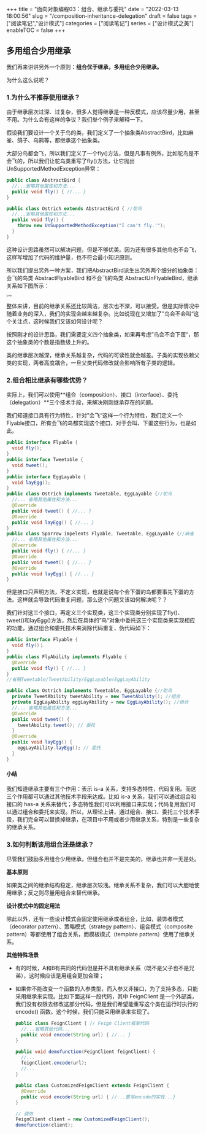 +++
title = "面向对象编程03：组合、继承与委托"
date = "2022-03-13 18:00:56"
slug = "/composition-inheritance-delegation"
draft = false
tags = ["阅读笔记","设计模式"]
categories = ["阅读笔记"]
series = ["设计模式之美"]
enableTOC = false
+++

## 多用组合少用继承

我们再来讲讲另外一个原则：**组合优于继承，多用组合少用继承。**



为什么这么说呢？

### 1.为什么不推荐使用继承？

由于继承层次过深、过复杂，很多人觉得继承是一种反模式，应该尽量少用，甚至不用。为什么会有这样的争议？我们举个例子来解释一下。



假设我们要设计一个关于鸟的类，我们定义了一个抽象类AbstractBird，比如麻雀、鸽子、乌鸦等，都继承这个抽象类。

大部分鸟都会飞，所以我们定义了一个fly()方法，但是凡事有例外，比如鸵鸟是不会飞的，所以我们让鸵鸟类重写了fly()方法，让它抛出UnSupportedMethodException异常：

```java
public class AbstractBird {
  //...省略其他属性和方法...
  public void fly() { //... }
}

public class Ostrich extends AbstractBird { //鸵鸟
  //...省略其他属性和方法...
  public void fly() {
    throw new UnSupportedMethodException("I can't fly.'");
  }
}
```

这种设计思路虽然可以解决问题，但是不够优美。因为还有很多其他鸟也不会飞，这样写增加了代码的维护量，也不符合最小知识原则。



所以我们提出另外一种方案，我们把AbstractBird派生出另外两个细分的抽象类：会飞的鸟类 AbstractFlyableBird 和不会飞的鸟类 AbstractUnFlyableBird，继承关系如下图所示：

<img src="https://gitee.com/kiwi4814/pictures/raw/master/img/1e27919f63ef615dba98bc00673914b7.jpg" alt="img" style="zoom: 33%;" />

整体来讲，目前的继承关系还比较简洁，层次也不深，可以接受。但是实际情况中随着业务的深入，我们的实现会越来越复杂。比如说现在又增加了”鸟会不会叫“这个关注点，这时候我们又该如何设计呢？

按照刚才的设计思路，我们需要定义四个抽象类，如果再考虑”鸟会不会下蛋“，那这个抽象类的个数是指数级上升的。



类的继承层次越深，继承关系越复杂，代码的可读性就会越差。子类的实现依赖父类的实现，两者高度耦合，一旦父类代码修改就会影响所有子类的逻辑。

### 2.组合相比继承有哪些优势？

实际上，我们可以使用**组合（composition）、接口（interface）、委托（delegation）**三个技术手段，来解决刚刚继承存在的问题。

我们知道接口具有行为特性，针对”会飞“这样一个行为特性，我们定义一个Flyable接口，所有会飞的鸟都实现这个接口，对于会叫、下蛋这些行为，也是如此。

```java
public interface Flyable {
  void fly();
}
public interface Tweetable {
  void tweet();
}
public interface EggLayable {
  void layEgg();
}
public class Ostrich implements Tweetable, EggLayable {//鸵鸟
  //... 省略其他属性和方法...
  @Override
  public void tweet() { //... }
  @Override
  public void layEgg() { //... }
}
public class Sparrow impelents Flyable, Tweetable, EggLayable {//麻雀
  //... 省略其他属性和方法...
  @Override
  public void fly() { //... }
  @Override
  public void tweet() { //... }
  @Override
  public void layEgg() { //... }
}
```

但是接口只声明方法，不定义实现，也就是说每个会下蛋的鸟都要事先下蛋的方法。这样就会导致代码重复问题，那么这个问题又该如何解决呢？？

我们针对这三个接口，再定义三个实现类，这三个实现类分别实现了fly()、tweet()和layEgg()方法，然后在具体的”鸟“对象中委托这三个实现类来实现相应的功能，通过组合和委托技术来消除代码重复，伪代码如下：

```java
public interface Flyable {
  void fly()；
}
public class FlyAbility implements Flyable {
  @Override
  public void fly() { //... }
}
//省略Tweetable/TweetAbility/EggLayable/EggLayAbility

public class Ostrich implements Tweetable, EggLayable {//鸵鸟
  private TweetAbility tweetAbility = new TweetAbility(); //组合
  private EggLayAbility eggLayAbility = new EggLayAbility(); //组合
  //... 省略其他属性和方法...
  @Override
  public void tweet() {
    tweetAbility.tweet(); // 委托
  }
  @Override
  public void layEgg() {
    eggLayAbility.layEgg(); // 委托
  }
}
```

#### 小结

我们知道继承主要有三个作用：表示 is-a 关系，支持多态特性，代码复用。而这三个作用都可以通过其他技术手段来达成。比如 is-a 关系，我们可以通过组合和接口的 has-a 关系来替代；多态特性我们可以利用接口来实现；代码复用我们可以通过组合和委托来实现。所以，从理论上讲，通过组合、接口、委托三个技术手段，我们完全可以替换掉继承，在项目中不用或者少用继承关系，特别是一些复杂的继承关系。



### 3.如何判断该用组合还是继承？

尽管我们鼓励多用组合少用继承，但组合也并不是完美的，继承也并非一无是处。



**基本原则**

如果类之间的继承结构稳定，继承层次较浅。继承关系不复杂，我们可以大胆地使用继承；反之则尽量用组合来替代继承。



**设计模式中的固定用法**

除此以外，还有一些设计模式会固定使用继承或者组合，比如，装饰者模式（decorator pattern）、策略模式（strategy pattern）、组合模式（composite pattern）等都使用了组合关系，而模板模式（template pattern）使用了继承关系。



**其他特殊场景**

- 有的时候，A和B有共同的代码但是并不具有继承关系（既不是父子也不是兄弟），这时候应该是用组合更加合理；

- 如果你不能改变一个函数的入参类型，而入参又非接口，为了支持多态，只能采用继承来实现。比如下面这样一段代码，其中 FeignClient 是一个外部类，我们没有权限去修改这部分代码，但是我们希望能重写这个类在运行时执行的 encode() 函数。这个时候，我们只能采用继承来实现了。

  ```java
  public class FeignClient { // Feign Client框架代码
    //...省略其他代码...
    public void encode(String url) { //... }
  }
  
  public void demofunction(FeignClient feignClient) {
    //...
    feignClient.encode(url);
    //...
  }
  
  public class CustomizedFeignClient extends FeignClient {
    @Override
    public void encode(String url) { //...重写encode的实现...}
  }
  
  // 调用
  FeignClient client = new CustomizedFeignClient();
  demofunction(client);
  ```



